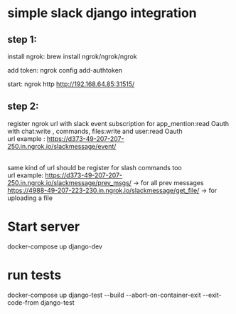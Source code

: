 <h1>simple slack django integration</h1>

<h2>step 1:</h2>
install ngrok: brew install ngrok/ngrok/ngrok

add token: ngrok config add-authtoken <token>

start: ngrok http http://192.168.64.85:31515/

<h2>step 2:</h2>

register ngrok url with slack event subscription for app_mention:read Oauth with chat:write , commands, files:write and user:read Oauth
<br> url example : https://d373-49-207-207-250.in.ngrok.io/slackmessage/event/

<br> same kind of url should be register for slash commands too
<br> url example: https://d373-49-207-207-250.in.ngrok.io/slackmessage/prev_msgs/ -> for all prev messages
<br> https://4988-49-207-223-230.in.ngrok.io/slackmessage/get_file/ -> for uploading a file


<h1>Start server</h1>
docker-compose up django-dev

<h1> run tests</h1>
docker-compose up django-test --build --abort-on-container-exit --exit-code-from django-test